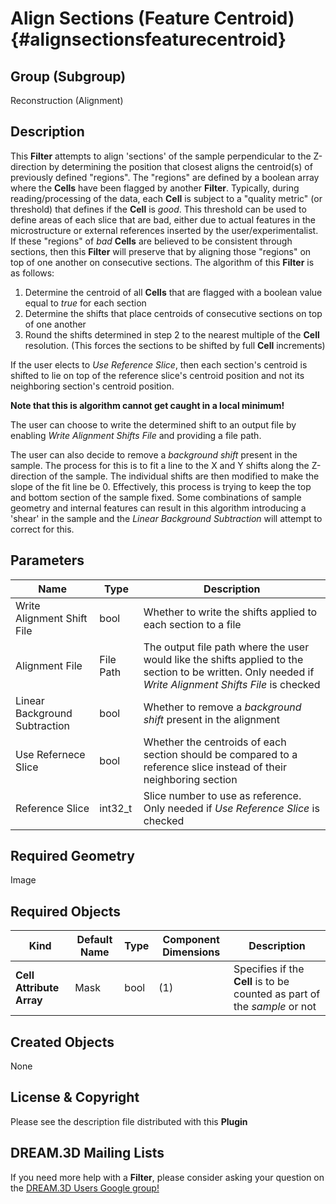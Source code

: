 Align Sections (Feature Centroid) {#alignsectionsfeaturecentroid}
======

## Group (Subgroup) ##
Reconstruction (Alignment)

## Description ##
This **Filter** attempts to align 'sections' of the sample perpendicular to the Z-direction by determining the position that closest aligns the centroid(s) of previously defined "regions".  The "regions" are defined by a boolean array where the **Cells** have been flagged by another **Filter**. Typically, during reading/processing of the data, each **Cell** is subject to a "quality metric" (or threshold) that defines if the **Cell** is *good*.  This threshold can be used to define areas of each slice that are bad, either due to actual features in the microstructure or external references inserted by the user/experimentalist.  If these "regions" of *bad* **Cells** are believed to be consistent through sections, then this **Filter** will preserve that by aligning those "regions" on top of one another on consecutive sections. The algorithm of this **Filter** is as follows:

1. Determine the centroid of all **Cells** that are flagged with a boolean value equal to *true* for each section 
2. Determine the shifts that place centroids of consecutive sections on top of one another
3. Round the shifts determined in step 2 to the nearest multiple of the **Cell** resolution. (This forces the sections to be shifted by full **Cell** increments)

If the user elects to *Use Reference Slice*, then each section's centroid is shifted to lie on top of the reference slice's centroid position and not its neighboring section's centroid position.

**Note that this is algorithm cannot get caught in a local minimum!**

The user can choose to write the determined shift to an output file by enabling *Write Alignment Shifts File* and providing a file path.  

The user can also decide to remove a _background shift_ present in the sample. The process for this is to fit a line to the X and Y shifts along the Z-direction of the sample.  The individual shifts are then modified to make the slope of the fit line be 0.  Effectively, this process is trying to keep the top and bottom section of the sample fixed.  Some combinations of sample geometry and internal features can result in this algorithm introducing a 'shear' in the sample and the *Linear Background Subtraction* will attempt to correct for this.

## Parameters ##
| Name | Type | Description |
|------|------| ----------- |
| Write Alignment Shift File | bool | Whether to write the shifts applied to each section to a file |
| Alignment File | File Path | The output file path where the user would like the shifts applied to the section to be written. Only needed if *Write Alignment Shifts File* is checked |
| Linear Background Subtraction | bool | Whether to remove a _background shift_ present in the alignment |
| Use Refernece Slice | bool | Whether the centroids of each section should be compared to a reference slice instead of their neighboring section |
| Reference Slice | int32_t | Slice number to use as reference. Only needed if *Use Reference Slice* is checked |

## Required Geometry ##
Image 

## Required Objects ##

| Kind | Default Name | Type | Component Dimensions | Description |
|------|--------------|------|----------------------|-------------|
| **Cell Attribute Array** | Mask | bool | (1) | Specifies if the **Cell** is to be counted as part of the *sample* or not |

## Created Objects ##
None

## License & Copyright ##

Please see the description file distributed with this **Plugin**

## DREAM.3D Mailing Lists ##

If you need more help with a **Filter**, please consider asking your question on the [DREAM.3D Users Google group!](https://groups.google.com/forum/?hl=en#!forum/dream3d-users)


